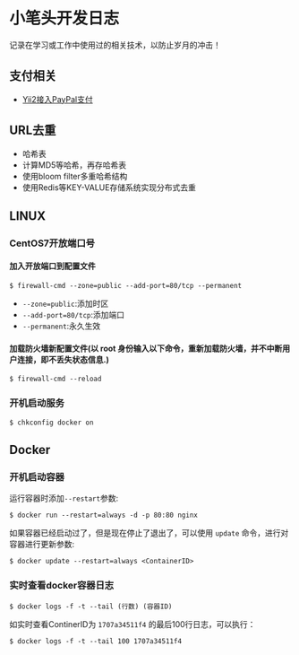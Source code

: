 # 小笔头开发日志

记录在学习或工作中使用过的相关技术，以防止岁月的冲击！

## 支付相关

- [Yii2接入PayPal支付](markdown/pay/yii2_join_up_paypal.md)

## URL去重

- 哈希表
- 计算MD5等哈希，再存哈希表
- 使用bloom filter多重哈希结构
- 使用Redis等KEY-VALUE存储系统实现分布式去重

## LINUX

### CentOS7开放端口号

#### 加入开放端口到配置文件

```shell
$ firewall-cmd --zone=public --add-port=80/tcp --permanent
```

- `--zone=public`:添加时区
- `--add-port=80/tcp`:添加端口
- `--permanent`:永久生效

#### 加载防火墙新配置文件(以 root 身份输入以下命令，重新加载防火墙，并不中断用户连接，即不丢失状态信息.)

```shell
$ firewall-cmd --reload
```

### 开机启动服务

```shell
$ chkconfig docker on
```
## Docker

### 开机启动容器

运行容器时添加`--restart`参数:
```shell
$ docker run --restart=always -d -p 80:80 nginx
```

如果容器已经启动过了，但是现在停止了退出了，可以使用 `update` 命令，进行对容器进行更新参数:
```shell
$ docker update --restart=always <ContainerID>
```

### 实时查看docker容器日志

```shell
$ docker logs -f -t --tail (行数) (容器ID)
```

如实时查看ContinerID为 `1707a34511f4` 的最后100行日志，可以执行：

```shell
$ docker logs -f -t --tail 100 1707a34511f4
```

